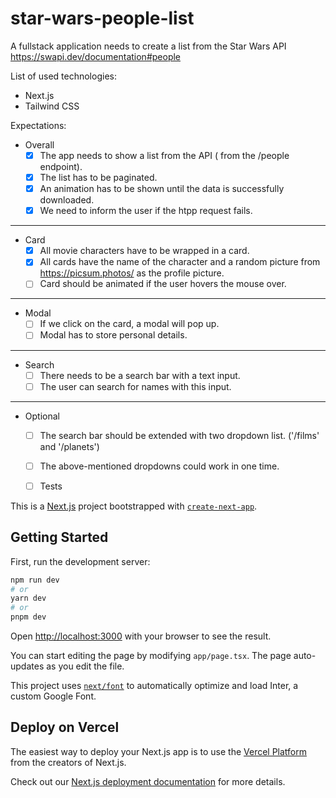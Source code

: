 # star-wars-people-list

A fullstack application needs to create a list from the Star Wars API https://swapi.dev/documentation#people

List of used technologies:
- Next.js
- Tailwind CSS

Expectations:  
- Overall
  - [x] The app needs to show a list from the API ( from the /people endpoint).
  - [x] The list has to be paginated.
  - [x] An animation has to be shown until the data is successfully downloaded.
  - [x] We need to inform the user if the htpp request fails.
---
- Card
  - [x] All movie characters have to be wrapped in a card.
  - [x] All cards have the name of the character and a random picture from https://picsum.photos/ as the profile picture.
  - [ ] Card should be animated if the user hovers the mouse over.
---
- Modal
  - [ ] If we click on the card, a modal will pop up.
  - [ ] Modal has to store personal details.
---
- Search
  - [ ] There needs to be a search bar with a text input.
  - [ ] The user can search for names with this input.
---
- Optional
  - [ ] The search bar should be extended with two dropdown list. ('/films' and '/planets')
  - [ ] The above-mentioned dropdowns could work in one time.
  - [ ] Tests



This is a [Next.js](https://nextjs.org/) project bootstrapped with [`create-next-app`](https://github.com/vercel/next.js/tree/canary/packages/create-next-app).

## Getting Started

First, run the development server:

```bash
npm run dev
# or
yarn dev
# or
pnpm dev
```

Open [http://localhost:3000](http://localhost:3000) with your browser to see the result.

You can start editing the page by modifying `app/page.tsx`. The page auto-updates as you edit the file.

This project uses [`next/font`](https://nextjs.org/docs/basic-features/font-optimization) to automatically optimize and load Inter, a custom Google Font.

## Deploy on Vercel

The easiest way to deploy your Next.js app is to use the [Vercel Platform](https://vercel.com/new?utm_medium=default-template&filter=next.js&utm_source=create-next-app&utm_campaign=create-next-app-readme) from the creators of Next.js.

Check out our [Next.js deployment documentation](https://nextjs.org/docs/deployment) for more details.
